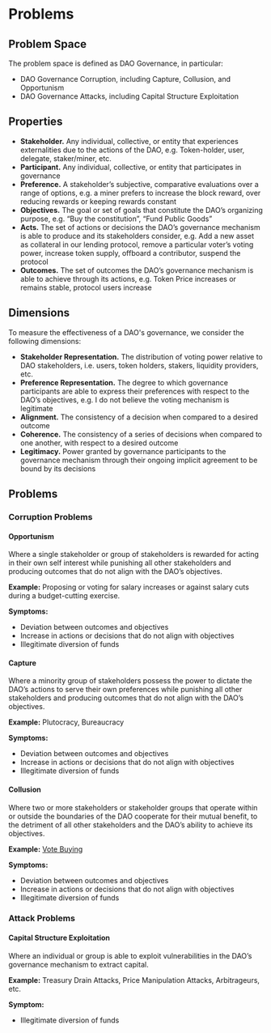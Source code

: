 # Problems

## Problem Space

The problem space is defined as DAO Governance, in particular:

- DAO Governance Corruption, including Capture, Collusion, and Opportunism
- DAO Governance Attacks, including Capital Structure Exploitation

## Properties

- **Stakeholder.** Any individual, collective, or entity that experiences externalities due to the actions of the DAO, e.g. Token-holder, user, delegate, staker/miner, etc.
- **Participant.** Any individual, collective, or entity that participates in governance
- **Preference.** A stakeholder’s subjective, comparative evaluations over a range of options, e.g. a miner prefers to increase the block reward, over reducing rewards or keeping rewards constant
- **Objectives.** The goal or set of goals that constitute the DAO’s organizing purpose, e.g. “Buy the constitution”, “Fund Public Goods”
- **Acts.** The set of actions or decisions the DAO’s governance mechanism is able to produce and its stakeholders consider, e.g. Add a new asset as collateral in our lending protocol, remove a particular voter’s voting power, increase token supply, offboard a contributor, suspend the protocol
- **Outcomes.** The set of outcomes the DAO’s governance mechanism is able to achieve through its actions, e.g. Token Price increases or remains stable, protocol users increase

## Dimensions

To measure the effectiveness of a DAO's governance, we consider the following dimensions:

- **Stakeholder Representation.** The distribution of voting power relative to DAO stakeholders, i.e. users, token holders, stakers, liquidity providers, etc.
- **Preference Representation.** The degree to which governance participants are able to express their preferences with respect to the DAO’s objectives, e.g. I do not believe the voting mechanism is legitimate
- **Alignment.** The consistency of a decision when compared to a desired outcome
- **Coherence.** The consistency of a series of decisions when compared to one another, with respect to a desired outcome
- **Legitimacy.** Power granted by governance participants to the governance mechanism through their ongoing implicit agreement to be bound by its decisions

## Problems

### Corruption Problems

#### Opportunism

Where a single stakeholder or group of stakeholders is rewarded for acting in their own self interest while punishing all other stakeholders and producing outcomes that do not align with the DAO’s objectives.

**Example:** Proposing or voting for salary increases or against salary cuts during a budget-cutting exercise.

**Symptoms:**
- Deviation between outcomes and objectives
- Increase in actions or decisions that do not align with objectives
- Illegitimate diversion of funds

#### Capture

Where a minority group of stakeholders possess the power to dictate the DAO’s actions to serve their own preferences while punishing all other stakeholders and producing outcomes that do not align with the DAO’s objectives.

**Example:** Plutocracy, Bureaucracy

**Symptoms:**
- Deviation between outcomes and objectives
- Increase in actions or decisions that do not align with objectives
- Illegitimate diversion of funds

#### Collusion

Where two or more stakeholders or stakeholder groups that operate within or outside the boundaries of the DAO cooperate for their mutual benefit, to the detriment of all other stakeholders and the DAO’s ability to achieve its objectives.

**Example:** [Vote Buying](https://hackingdistributed.com/2018/07/02/on-chain-vote-buying/)

**Symptoms:**
- Deviation between outcomes and objectives
- Increase in actions or decisions that do not align with objectives
- Illegitimate diversion of funds

### Attack Problems

#### Capital Structure Exploitation

Where an individual or group is able to exploit vulnerabilities in the DAO’s governance mechanism to extract capital.

**Example:** Treasury Drain Attacks, Price Manipulation Attacks, Arbitrageurs, etc.

**Symptom:**
- Illegitimate diversion of funds